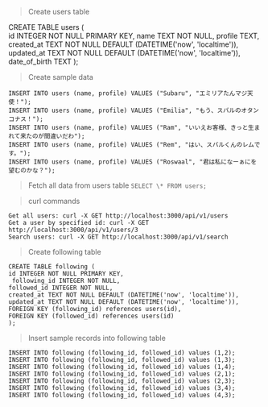 > Create users table

CREATE TABLE users (  
 id INTEGER NOT NULL PRIMARY KEY,
name TEXT NOT NULL,
profile TEXT,
created_at TEXT NOT NULL DEFAULT (DATETIME('now', 'localtime')),
updated_at TEXT NOT NULL DEFAULT (DATETIME('now', 'localtime')),
date_of_birth TEXT
);

> Create sample data

```
INSERT INTO users (name, profile) VALUES ("Subaru", "エミリアたんマジ天使！");
INSERT INTO users (name, profile) VALUES ("Emilia", "もう、スバルのオタンコナス！");
INSERT INTO users (name, profile) VALUES ("Ram", "いいえお客様、きっと生まれて来たのが間違いだわ");
INSERT INTO users (name, profile) VALUES ("Rem", "はい、スバルくんのレムです。");
INSERT INTO users (name, profile) VALUES ("Roswaal", "君は私になーぁにを望むのかな？");
```

> Fetch all data from users table
> `SELECT \* FROM users;`

> curl commands

```
Get all users: curl -X GET http://localhost:3000/api/v1/users
Get a user by specified id: curl -X GET http://localhost:3000/api/v1/users/3
Search users: curl -X GET http://localhost:3000/api/v1/search
```

> Create following table

```
CREATE TABLE following (
id INTEGER NOT NULL PRIMARY KEY,
 following_id INTEGER NOT NULL,
followed_id INTEGER NOT NULL,
created_at TEXT NOT NULL DEFAULT (DATETIME('now', 'localtime')),
updated_at TEXT NOT NULL DEFAULT (DATETIME('now', 'localtime')),
FOREIGN KEY (following_id) references users(id),
FOREIGN KEY (followed_id) references users(id)
);
```

> Insert sample records into following table

```
INSERT INTO following (following_id, followed_id) values (1,2);
INSERT INTO following (following_id, followed_id) values (1,3);
INSERT INTO following (following_id, followed_id) values (1,4);
INSERT INTO following (following_id, followed_id) values (2,1);
INSERT INTO following (following_id, followed_id) values (2,3);
INSERT INTO following (following_id, followed_id) values (3,4);
INSERT INTO following (following_id, followed_id) values (4,3);
```
